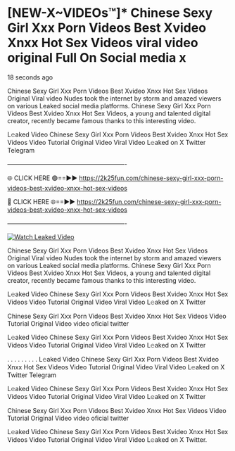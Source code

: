 # [NEW-X~VIDEOs™]* Chinese Sexy Girl Xxx Porn Videos Best Xvideo Xnxx Hot Sex Videos viral video original Full On Social media x

18 seconds ago

Chinese Sexy Girl Xxx Porn Videos Best Xvideo Xnxx Hot Sex Videos Original Viral video Nudes took the internet by storm and amazed viewers on various Leaked social media platforms. Chinese Sexy Girl Xxx Porn Videos Best Xvideo Xnxx Hot Sex Videos, a young and talented digital creator, recently became famous thanks to this interesting video.

L𝚎aked Video Chinese Sexy Girl Xxx Porn Videos Best Xvideo Xnxx Hot Sex Videos Video Tutorial Original Video Viral Video L𝚎aked on X Twitter Telegram

———————————————————-

🌐 CLICK HERE 🟢==►► https://2k25fun.com/chinese-sexy-girl-xxx-porn-videos-best-xvideo-xnxx-hot-sex-videos

🔴 CLICK HERE 🌐==►► https://2k25fun.com/chinese-sexy-girl-xxx-porn-videos-best-xvideo-xnxx-hot-sex-videos

———————————————————-

[![Watch Leaked Video](https://miro.medium.com/v2/resize:fit:828/format:webp/1*cilzJN44JGOrTw9NJCrNHA.gif "Watch Leaked Video")](https://2k25fun.com/chinese-sexy-girl-xxx-porn-videos-best-xvideo-xnxx-hot-sex-videos)

Chinese Sexy Girl Xxx Porn Videos Best Xvideo Xnxx Hot Sex Videos Original Viral video Nudes took the internet by storm and amazed viewers on various Leaked social media platforms. Chinese Sexy Girl Xxx Porn Videos Best Xvideo Xnxx Hot Sex Videos, a young and talented digital creator, recently became famous thanks to this interesting video.

L𝚎aked Video Chinese Sexy Girl Xxx Porn Videos Best Xvideo Xnxx Hot Sex Videos Video Tutorial Original Video Viral Video L𝚎aked on X Twitter

Chinese Sexy Girl Xxx Porn Videos Best Xvideo Xnxx Hot Sex Videos Video Tutorial Original Video video oficial twitter

L𝚎aked Video Chinese Sexy Girl Xxx Porn Videos Best Xvideo Xnxx Hot Sex Videos Video Tutorial Original Video Viral Video L𝚎aked on X Twitter

. . . . . . . . . L𝚎aked Video Chinese Sexy Girl Xxx Porn Videos Best Xvideo Xnxx Hot Sex Videos Video Tutorial Original Video Viral Video L𝚎aked on X Twitter Telegram

L𝚎aked Video Chinese Sexy Girl Xxx Porn Videos Best Xvideo Xnxx Hot Sex Videos Video Tutorial Original Video Viral Video L𝚎aked on X Twitter

Chinese Sexy Girl Xxx Porn Videos Best Xvideo Xnxx Hot Sex Videos Video Tutorial Original Video video oficial twitter

L𝚎aked Video Chinese Sexy Girl Xxx Porn Videos Best Xvideo Xnxx Hot Sex Videos Video Tutorial Original Video Viral Video L𝚎aked on X Twitter.